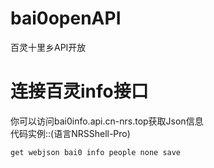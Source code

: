 # bai0openAPI
百灵十里乡API开放
# 连接百灵info接口
你可以访问bai0info.api.cn-nrs.top获取Json信息  
代码实例::(语言NRSShell-Pro)
```nrsshell
get webjson bai0 info people none save
 ```
